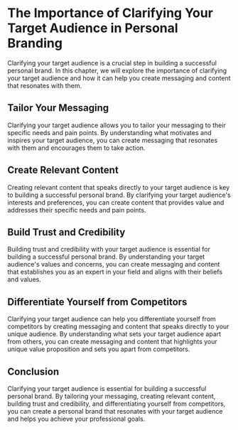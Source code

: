 The Importance of Clarifying Your Target Audience in Personal Branding
==================================================================================================================

Clarifying your target audience is a crucial step in building a successful personal brand. In this chapter, we will explore the importance of clarifying your target audience and how it can help you create messaging and content that resonates with them.

Tailor Your Messaging
---------------------

Clarifying your target audience allows you to tailor your messaging to their specific needs and pain points. By understanding what motivates and inspires your target audience, you can create messaging that resonates with them and encourages them to take action.

Create Relevant Content
-----------------------

Creating relevant content that speaks directly to your target audience is key to building a successful personal brand. By clarifying your target audience's interests and preferences, you can create content that provides value and addresses their specific needs and pain points.

Build Trust and Credibility
---------------------------

Building trust and credibility with your target audience is essential for building a successful personal brand. By understanding your target audience's values and concerns, you can create messaging and content that establishes you as an expert in your field and aligns with their beliefs and values.

Differentiate Yourself from Competitors
---------------------------------------

Clarifying your target audience can help you differentiate yourself from competitors by creating messaging and content that speaks directly to your unique audience. By understanding what sets your target audience apart from others, you can create messaging and content that highlights your unique value proposition and sets you apart from competitors.

Conclusion
----------

Clarifying your target audience is essential for building a successful personal brand. By tailoring your messaging, creating relevant content, building trust and credibility, and differentiating yourself from competitors, you can create a personal brand that resonates with your target audience and helps you achieve your professional goals.
